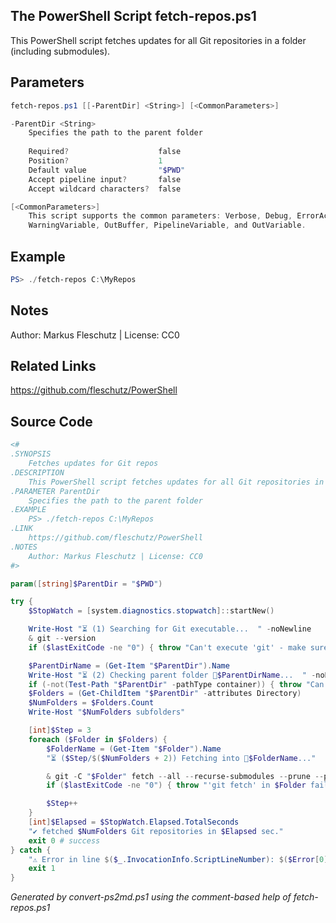 ## The PowerShell Script **fetch-repos.ps1**

This PowerShell script fetches updates for all Git repositories in a folder (including submodules).

## Parameters
```powershell
fetch-repos.ps1 [[-ParentDir] <String>] [<CommonParameters>]

-ParentDir <String>
    Specifies the path to the parent folder
    
    Required?                    false
    Position?                    1
    Default value                "$PWD"
    Accept pipeline input?       false
    Accept wildcard characters?  false

[<CommonParameters>]
    This script supports the common parameters: Verbose, Debug, ErrorAction, ErrorVariable, WarningAction, 
    WarningVariable, OutBuffer, PipelineVariable, and OutVariable.
```

## Example
```powershell
PS> ./fetch-repos C:\MyRepos

```

## Notes
Author: Markus Fleschutz | License: CC0

## Related Links
https://github.com/fleschutz/PowerShell

## Source Code
```powershell
<#
.SYNOPSIS
	Fetches updates for Git repos
.DESCRIPTION
	This PowerShell script fetches updates for all Git repositories in a folder (including submodules).
.PARAMETER ParentDir
	Specifies the path to the parent folder
.EXAMPLE
	PS> ./fetch-repos C:\MyRepos
.LINK
	https://github.com/fleschutz/PowerShell
.NOTES
	Author: Markus Fleschutz | License: CC0
#>

param([string]$ParentDir = "$PWD")

try {
	$StopWatch = [system.diagnostics.stopwatch]::startNew()

	Write-Host "⏳ (1) Searching for Git executable...  " -noNewline
	& git --version
	if ($lastExitCode -ne "0") { throw "Can't execute 'git' - make sure Git is installed and available" }

	$ParentDirName = (Get-Item "$ParentDir").Name
	Write-Host "⏳ (2) Checking parent folder 📂$ParentDirName...  " -noNewline
	if (-not(Test-Path "$ParentDir" -pathType container)) { throw "Can't access folder: $ParentDir" }
	$Folders = (Get-ChildItem "$ParentDir" -attributes Directory)
	$NumFolders = $Folders.Count
	Write-Host "$NumFolders subfolders"

	[int]$Step = 3
	foreach ($Folder in $Folders) {
		$FolderName = (Get-Item "$Folder").Name
		"⏳ ($Step/$($NumFolders + 2)) Fetching into 📂$FolderName..."

		& git -C "$Folder" fetch --all --recurse-submodules --prune --prune-tags --force
		if ($lastExitCode -ne "0") { throw "'git fetch' in $Folder failed with exit code $lastExitCode" }

		$Step++
	}
	[int]$Elapsed = $StopWatch.Elapsed.TotalSeconds
	"✔️ fetched $NumFolders Git repositories in $Elapsed sec."
	exit 0 # success
} catch {
	"⚠️ Error in line $($_.InvocationInfo.ScriptLineNumber): $($Error[0])"
	exit 1
}
```

*Generated by convert-ps2md.ps1 using the comment-based help of fetch-repos.ps1*
